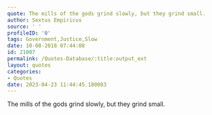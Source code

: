```yaml
---
quote: The mills of the gods grind slowly, but they grind small.
author: Sextus Empiricus
source: ' '
profileID: '0'
tags: Government,Justice,Slow
date: 10-08-2018 07:44:08
id: 21007
permalink: /Quotes-Database/:title:output_ext
layout: quotes
categories:
- Quotes
date: 2023-04-23 11:44:45.180083
---
```

The mills of the gods grind slowly, but they grind small.